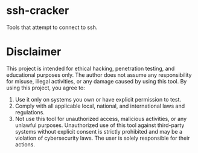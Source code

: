 # ssh-cracker
Tools that attempt to connect to ssh.
# Disclaimer
This project is intended for ethical hacking, penetration testing, and educational purposes only. The author does not assume any responsibility for misuse, illegal activities, or any damage caused by using this tool.
By using this project, you agree to:
1. Use it only on systems you own or have explicit permission to test.
2. Comply with all applicable local, national, and international laws and regulations.
3. Not use this tool for unauthorized access, malicious activities, or any unlawful purposes.
Unauthorized use of this tool against third-party systems without explicit consent is strictly prohibited and may be a violation of cybersecurity laws. The user is solely responsible for their actions.
